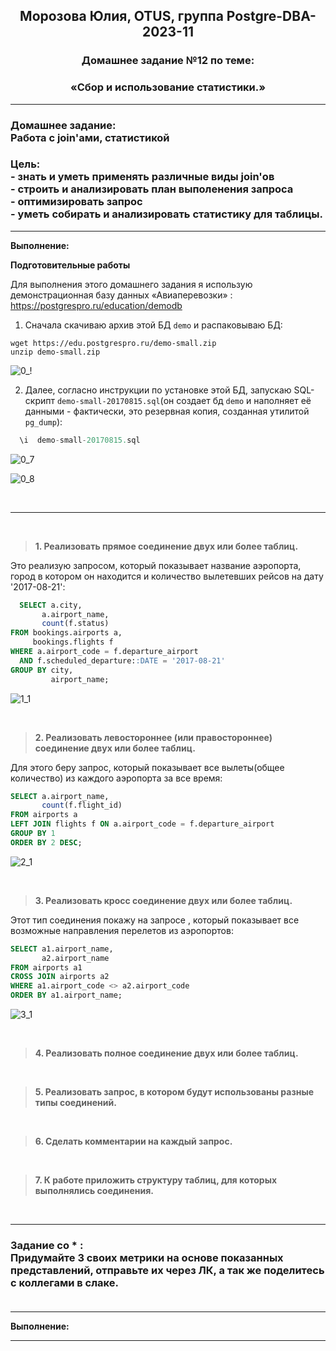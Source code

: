 **<div align="center"><h2>Морозова Юлия, OTUS, группа Postgre-DBA-2023-11</h2></div>**

**<div align=center><h3>Домашнее задание №12 по теме:</h3></div>**
**<div align=center><h3>«Сбор и использование статистики.»</h3></div>**

***
**<h3>Домашнее задание:
<br>Работа с join'ами, статистикой</h3>**

**<h3>Цель:
<br> - знать и уметь применять различные виды join'ов
<br> - строить и анализировать план выполенения запроса
<br> - оптимизировать запрос
<br> - уметь собирать и анализировать статистику для таблицы.</h3>**

***

**Выполнение:**

**Подготовительные работы**

Для выполнения этого домашнего задания я использую демонстрационная базу данных «Авиаперевозки» : https://postgrespro.ru/education/demodb

1. Сначала скачиваю архив этой БД ``demo`` и распаковываю БД:

``wget https://edu.postgrespro.ru/demo-small.zip`` 
</br>``unzip demo-small.zip``

![0_!](https://github.com/Y-M-Morozova/Postgre-DBA-2023-11_OTUS_Morozova_Yulia/assets/153178571/a0ff12f7-5c99-4801-a794-83d0e25bd126)

2. Далее, согласно инструкции по установке этой БД, запускаю SQL-скрипт ``demo-small-20170815.sql``(он создает бд ``demo`` и наполняет её данными - фактически, это резервная копия, созданная утилитой ``pg_dump``):

```sql
  \i  demo-small-20170815.sql
```

![0_7](https://github.com/Y-M-Morozova/Postgre-DBA-2023-11_OTUS_Morozova_Yulia/assets/153178571/67e4e084-b5a4-42e1-b159-ce57c9efec95)

![0_8](https://github.com/Y-M-Morozova/Postgre-DBA-2023-11_OTUS_Morozova_Yulia/assets/153178571/75c04d9d-6cd0-4014-839c-e6e1be675036)



<br/>  

***

<br/>

>**1. Реализовать прямое соединение двух или более таблиц.**


Это реализую запросом, который показывает название аэропорта, город в котором он находится и количество вылетевших рейсов на дату '2017-08-21':

```sql
  SELECT a.city,
       a.airport_name,
       count(f.status)
FROM bookings.airports a,
     bookings.flights f
WHERE a.airport_code = f.departure_airport
  AND f.scheduled_departure::DATE = '2017-08-21'
GROUP BY city,
         airport_name;
```

![1_1](https://github.com/Y-M-Morozova/Postgre-DBA-2023-11_OTUS_Morozova_Yulia/assets/153178571/ebbb7d60-fd22-40c6-a48a-80ae0f6ca130)

<br/>

>**2. Реализовать левостороннее (или правостороннее) соединение двух или более таблиц.**


Для этого беру запрос, который показывает все вылеты(общее количество) из каждого аэропорта за все время:
```sql
SELECT a.airport_name,
       count(f.flight_id)
FROM airports a
LEFT JOIN flights f ON a.airport_code = f.departure_airport
GROUP BY 1
ORDER BY 2 DESC;
```

![2_1](https://github.com/Y-M-Morozova/Postgre-DBA-2023-11_OTUS_Morozova_Yulia/assets/153178571/6f8bc8b6-d493-48a9-8caf-c525815a0af1)

<br/>

>**3. Реализовать кросс соединение двух или более таблиц.**

Этот тип соединения покажу на запросе , который показывает все возможные направления перелетов из аэропортов:

```sql
SELECT a1.airport_name,
       a2.airport_name
FROM airports a1
CROSS JOIN airports a2
WHERE a1.airport_code <> a2.airport_code
ORDER BY a1.airport_name;
```

![3_1](https://github.com/Y-M-Morozova/Postgre-DBA-2023-11_OTUS_Morozova_Yulia/assets/153178571/e46e0698-7703-43aa-bce6-43404c27bc5f)


<br/>

>**4. Реализовать полное соединение двух или более таблиц.**


<br/>

>**5. Реализовать запрос, в котором будут использованы разные типы соединений.**



<br/>

>**6. Сделать комментарии на каждый запрос.**



<br/>

>**7. К работе приложить структуру таблиц, для которых выполнялись соединения.**



<br/>


***
**<h3> Задание со * :**
<br>Придумайте 3 своих метрики на основе показанных представлений, отправьте их через ЛК, а так же поделитесь с коллегами в слаке. 
<br> 
<br>
</h3>

***

**Выполнение:**


***




